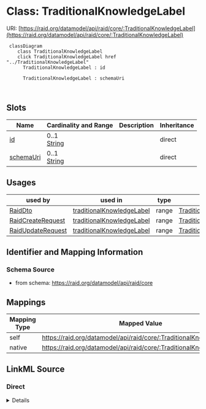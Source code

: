 

# Class: TraditionalKnowledgeLabel



URI: [https://raid.org/datamodel/api/raid/core/:TraditionalKnowledgeLabel](https://raid.org/datamodel/api/raid/core/:TraditionalKnowledgeLabel)






```mermaid
 classDiagram
    class TraditionalKnowledgeLabel
    click TraditionalKnowledgeLabel href "../TraditionalKnowledgeLabel"
      TraditionalKnowledgeLabel : id
        
      TraditionalKnowledgeLabel : schemaUri
        
      
```




<!-- no inheritance hierarchy -->


## Slots

| Name | Cardinality and Range | Description | Inheritance |
| ---  | --- | --- | --- |
| [id](../slots/id.md) | 0..1 <br/> [String](../types/String.md) |  | direct |
| [schemaUri](../slots/schemaUri.md) | 0..1 <br/> [String](../types/String.md) |  | direct |





## Usages

| used by | used in | type | used |
| ---  | --- | --- | --- |
| [RaidDto](../classes/RaidDto.md) | [traditionalKnowledgeLabel](../slots/traditionalKnowledgeLabel.md) | range | [TraditionalKnowledgeLabel](../classes/TraditionalKnowledgeLabel.md) |
| [RaidCreateRequest](../classes/RaidCreateRequest.md) | [traditionalKnowledgeLabel](../slots/traditionalKnowledgeLabel.md) | range | [TraditionalKnowledgeLabel](../classes/TraditionalKnowledgeLabel.md) |
| [RaidUpdateRequest](../classes/RaidUpdateRequest.md) | [traditionalKnowledgeLabel](../slots/traditionalKnowledgeLabel.md) | range | [TraditionalKnowledgeLabel](../classes/TraditionalKnowledgeLabel.md) |






## Identifier and Mapping Information







### Schema Source


* from schema: https://raid.org/datamodel/api/raid/core




## Mappings

| Mapping Type | Mapped Value |
| ---  | ---  |
| self | https://raid.org/datamodel/api/raid/core/:TraditionalKnowledgeLabel |
| native | https://raid.org/datamodel/api/raid/core/:TraditionalKnowledgeLabel |







## LinkML Source

<!-- TODO: investigate https://stackoverflow.com/questions/37606292/how-to-create-tabbed-code-blocks-in-mkdocs-or-sphinx -->

### Direct

<details>
```yaml
name: TraditionalKnowledgeLabel
from_schema: https://raid.org/datamodel/api/raid/core
attributes:
  id:
    name: id
    from_schema: https://raid.org/datamodel/api/raid/extended
    domain_of:
    - ClosedRaid
    - Id
    - Contributor
    - Organisation
    - RelatedRaid
    - RelatedObject
    - AlternateIdentifier
    - Owner
    - RegistrationAgency
    - TitleType
    - DescriptionType
    - AccessType
    - ContributorPosition
    - ContributorRole
    - OrganisationRole
    - RelatedRaidType
    - RelatedObjectType
    - RelatedObjectCategory
    - Language
    - Subject
    - SpatialCoverage
    - TraditionalKnowledgeLabel
    range: string
  schemaUri:
    name: schemaUri
    from_schema: https://raid.org/datamodel/api/raid/extended
    domain_of:
    - Id
    - Contributor
    - Organisation
    - RelatedObject
    - Owner
    - RegistrationAgency
    - TitleType
    - DescriptionType
    - AccessType
    - ContributorPosition
    - ContributorRole
    - OrganisationRole
    - RelatedRaidType
    - RelatedObjectType
    - RelatedObjectCategory
    - Language
    - Subject
    - SpatialCoverage
    - TraditionalKnowledgeLabel
    range: string

```
</details>

### Induced

<details>
```yaml
name: TraditionalKnowledgeLabel
from_schema: https://raid.org/datamodel/api/raid/core
attributes:
  id:
    name: id
    from_schema: https://raid.org/datamodel/api/raid/extended
    alias: id
    owner: TraditionalKnowledgeLabel
    domain_of:
    - ClosedRaid
    - Id
    - Contributor
    - Organisation
    - RelatedRaid
    - RelatedObject
    - AlternateIdentifier
    - Owner
    - RegistrationAgency
    - TitleType
    - DescriptionType
    - AccessType
    - ContributorPosition
    - ContributorRole
    - OrganisationRole
    - RelatedRaidType
    - RelatedObjectType
    - RelatedObjectCategory
    - Language
    - Subject
    - SpatialCoverage
    - TraditionalKnowledgeLabel
    range: string
  schemaUri:
    name: schemaUri
    from_schema: https://raid.org/datamodel/api/raid/extended
    alias: schemaUri
    owner: TraditionalKnowledgeLabel
    domain_of:
    - Id
    - Contributor
    - Organisation
    - RelatedObject
    - Owner
    - RegistrationAgency
    - TitleType
    - DescriptionType
    - AccessType
    - ContributorPosition
    - ContributorRole
    - OrganisationRole
    - RelatedRaidType
    - RelatedObjectType
    - RelatedObjectCategory
    - Language
    - Subject
    - SpatialCoverage
    - TraditionalKnowledgeLabel
    range: string

```
</details>